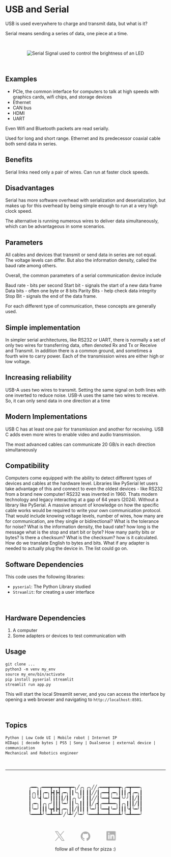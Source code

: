 # USB and Serial

USB is used everywhere to charge and transmit data, but what is it?

Serial means sending a series of data, one piece at a time. 

&nbsp;

<div align="center"><img src="docs/preview.gif" width="800" alt="Serial Signal used to control the brightness of an LED"></div>

&nbsp;

## Examples 
- PCIe, the common interface for computers to talk at high speeds with graphics cards, wifi chips, and storage devices
- Ethernet
- CAN bus
- HDMI
- UART 

Even Wifi and Bluetooth packets are read serially.

Used for long and short range. Ethernet and its predecessor coaxial cable both send data in series. 

## Benefits
Serial links need only a pair of wires. Can run at faster clock speeds. 

## Disadvantages

Serial has more software overhead with serialization and deserialization, but makes up for this overhead by being simple enough to run at a very high clock speed.

The alternative is running numerous wires to deliver data simultaneously, which can be advantageous in some scenarios. 

## Parameters

All cables and devices that transmit or send data in series are not equal. The voltage levels can differ. But also the information density, called the baud rate among others. 

Overall, the common parameters of a serial communication device include

Baud rate - bits per second
Start bit - signals the start of a new data frame
Data bits - often one byte or 8 bits
Parity Bits - help check data integrity
Stop Bit - signals the end of the data frame.

For each different type of communication, these concepts are generally used. 

## Simple implementation

In simpler serial architectures, like RS232 or UART, there is normally a set of only two wires for transferring data, often denoted Rx and Tx or Receive and Transmit. In addition there is a common ground, and sometimes a fourth wire to carry power. Each of the transmission wires are either high or low voltage.

## Increasing reliability

USB-A uses two wires to transmit. Setting the same signal on both lines with one inverted to reduce noise. USB-A uses the same two wires to receive. So, it can only send data in one direction at a time

## Modern Implementations 

USB C has at least one pair for transmission and another for receiving. USB C adds even more wires to enable video and audio transmission.

The most advanced cables can communicate 20 GB/s in each direction simultaneously 

## Compatibility

Computers come equipped with the ability to detect different types of devices and cables at the hardware level. Libraries like PySerial let users take advantage of this and connect to even the oldest devices  - like RS232 from a brand new computer! RS232 was invented in 1960. Thats modern technology and legacy interacting at a gap of 64 years (2024). Without a library like PySerial. A massive amount of knowledge on how the specific cable works would be required to write your own communication protocol. That would include knowing voltage levels, number of wires, how many are for communication, are they single or bidirectional? What is the tolerance for noise? What is the information density, the baud rate? how long is the message what is the stop and start bit or byte? How many parity bits or bytes? Is there a checksum? What is the checksum? how is it calculated. How do we translate English to bytes and bits. What if any adapter is needed to actually plug the device in. The list could go on. 

## Software Dependencies

This code uses the following libraries:
- `pyserial`: The Python Library studied
- `Streamlit`: for creating a user interface

&nbsp;

## Hardware Dependencies
1. A computer
2. Some adapters or devices to test communication with

## Usage
```
git clone ...
python3 -m venv my_env
source my_env/bin/activate
pip install pyserial streamlit
streamlit run app.py
```

This will start the local Streamlit server, and you can access the interface by opening a web browser and navigating to `http://localhost:8501`.

&nbsp;

## Topics 
```
Python | Low Code UI | Mobile robot | Internet IP 
HIDapi | decode bytes | PS5 | Sony | Dualsense | external device | communication 
Mechanical and Robotics engineer
```
&nbsp;

<hr>

&nbsp;

<div align="center">



╭━━╮╭━━━┳━━┳━━━┳━╮╱╭╮        ╭╮╱╱╭━━━┳━━━┳╮╭━┳━━━╮
┃╭╮┃┃╭━╮┣┫┣┫╭━╮┃┃╰╮┃┃        ┃┃╱╱┃╭━━┫╭━╮┃┃┃╭┫╭━╮┃
┃╰╯╰┫╰━╯┃┃┃┃┃╱┃┃╭╮╰╯┃        ┃┃╱╱┃╰━━┫╰━━┫╰╯╯┃┃╱┃┃
┃╭━╮┃╭╮╭╯┃┃┃╰━╯┃┃╰╮┃┃        ┃┃╱╭┫╭━━┻━━╮┃╭╮┃┃┃╱┃┃
┃╰━╯┃┃┃╰┳┫┣┫╭━╮┃┃╱┃┃┃        ┃╰━╯┃╰━━┫╰━╯┃┃┃╰┫╰━╯┃
╰━━━┻╯╰━┻━━┻╯╱╰┻╯╱╰━╯        ╰━━━┻━━━┻━━━┻╯╰━┻━━━╯
  


&nbsp;


<a href="https://twitter.com/BrianJosephLeko"><img src="https://raw.githubusercontent.com/BrianLesko/BrianLesko/main/.socials/svg-grey/x.svg" width="30" alt="X Logo"></a> &nbsp; &nbsp; &nbsp; &nbsp; &nbsp; &nbsp; <a href="https://github.com/BrianLesko"><img src="https://github.com/BrianLesko/BrianLesko/blob/main/.socials/svg-grey/github.svg" width="30" alt="GitHub"></a> &nbsp; &nbsp; &nbsp; &nbsp; &nbsp; &nbsp; <a href="https://www.linkedin.com/in/brianlesko/"><img src="https://raw.githubusercontent.com/BrianLesko/BrianLesko/main/.socials/svg-grey/linkedin.svg" width="30" alt="LinkedIn"></a>

follow all of these for pizza :)

</div>


&nbsp;


